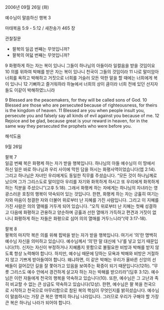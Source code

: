 2006년 09월 26일 (화)

예수님이 말씀하신 행복 3



마태복음 5:9 - 5:12 / 새찬송가 465 장


관찰질문
- 팔복의 일곱 번째는 무엇입니까?
- 팔복의 여덟 번째는 무엇입니까? 

9 화평하게 하는 자는 복이 있나니 그들이 하나님의 아들이라 일컬음을 받을 것임이요 10 의를 위하여 박해를 받은 자는 복이 있나니 천국이 그들의 것임이라 11 나로 말미암아 너희를 욕하고 박해하고 거짓으로 너희를 거슬러 모든 악한 말을 할 때에는 너희에게 복이 있나니 12 기뻐하고 즐거워하라 하늘에서 너희의 상이 큼이라 너희 전에 있던 선지자들도 이같이 박해하였느니라

9  Blessed are the peacemakers, for they will be called sons of God. 10  Blessed are those who are persecuted because of righteousness, for theirs is the kingdom of heaven. 11  Blessed are you when people insult you, persecute you and falsely say all kinds of evil against you because of me. 12  Rejoice and be glad, because great is your reward in heaven, for in the same way they persecuted the prophets who were before you.

해석도움





9월 26일

팔복 7  
일곱 번째 복은 화평케 하는 자가 받을 행복입니다. 하나님의 아들 예수님이 이 땅에서 하신 일은 바로 하나님과 우리 사이에 막힌 담을 허시는 화평사역이었습니다(엡 2:14). 그리고 하나님은 자녀인 우리에게도 동일한 직무를 주셨습니다. “모든 것이 하나님께로 났으며 그가 그리스도로 말미암아 우리를 자기와 화목하게 하시고 또 우리에게 화목하게 하는 직분을 주셨으니”(고후 5:18). 그래서 화평케 하는 자에게는 하나님의 자녀라는 영광스러운 호칭의 행복이 약속되어 있는 것입니다. 한편, 화평케 하는 자는 긍휼히 여기는 자와 마음이 청결한 자와 더불어 위로부터 난 지혜를 가진 사람입니다. 그리고 이 지혜를 가진 사람은 의의 열매를 거두게 되어 있습니다. “오직 위로부터 난 지혜는 첫째 성결하고 다음에 화평하고 관용하고 양순하며 긍휼과 선한 열매가 가득하고 편견과 거짓이 없나니 화평하게 하는 자들은 화평으로 심어 의의 열매를 거두느니라”(약 3:17-18).  

팔복 8  
팔복의 마지막 복은 의를 위해 핍박을 받는 자가 받을 행복입니다. 여기서 ‘의’란 명백히 예수님 자신을 의미하고 있습니다. 예수님께서 ‘의’란 말 대신에 ‘나’를 넣고 있기 때문입니다(11). 신자는 자신이 부정하거나 지혜롭지 못함으로 불필요한 비방과 박해를 받지 않도록 항상 노력해야 합니다. 하지만, 예수님 때문에 당하는 모욕과 박해와 비방은 거절하지 않고 기쁘게 받아들여야 합니다. 왜냐하면, 이 같은 박해는 우리가 올바른 신앙의 선배들이 걸어갔던 길을 잘 쫓아가고 있음을 보여주는 확증이 되기 때문입니다(12하). “무릇 그리스도 예수 안에서 경건하게 살고자 하는 자는 박해를 받으리라”(딤후 3:12). 예수님은 이런 자들에게 천국의 행복을 약속하고 있습니다(10). 또한, 예수님은 그 고난과 족히 비교할 수 없는 큰 상급도 약속하고 있습니다(12상). 한편, 예수님은 팔 복을 천국으로 시작하고 천국으로 마무리함으로 참된 복의 핵심이 무엇인지를 밝히셨습니다. 예수님이 말씀하시는 가장 큰 복은 명백히 하나님 나라입니다. 그러므로 우리가 구해야 할 가장 큰 복은 하나님 나라가 되어야 합니다.